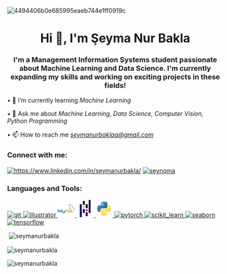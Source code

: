 
   ![4494406b0e685995eaeb744e1ff0919c](https://github.com/user-attachments/assets/a7be4b65-55e7-4e2a-9e9b-880a106a4a6b)


<h1 align="center">Hi 👋, I'm Şeyma Nur Bakla</h1>
<h3 align="center"> I'm a Management Information Systems student passionate about Machine Learning and Data Science. I'm currently expanding my skills and working on exciting projects in these fields!</h3>


•⁠  ⁠🌱 I’m currently learning *Machine Learning*

•⁠  ⁠💬 Ask me about *Machine Learning, Data Science, Computer Vision, Python Programming*

•⁠  ⁠📫 How to reach me *seymanurbaklaa@gmail.com*

<h3 align="left">Connect with me:</h3>
<p align="left">
<a href="https://linkedin.com/in/https://www.linkedin.com/in/seymanurbakla/" target="blank"><img align="center" src="https://raw.githubusercontent.com/rahuldkjain/github-profile-readme-generator/master/src/images/icons/Social/linked-in-alt.svg" alt="https://www.linkedin.com/in/seymanurbakla/" height="30" width="40" /></a>
<a href="https://kaggle.com/seynoma" target="blank"><img align="center" src="https://raw.githubusercontent.com/rahuldkjain/github-profile-readme-generator/master/src/images/icons/Social/kaggle.svg" alt="seynoma" height="30" width="40" /></a>
</p>

<h3 align="left">Languages and Tools:</h3>
<p align="left"> <a href="https://git-scm.com/" target="_blank" rel="noreferrer"> <img src="https://www.vectorlogo.zone/logos/git-scm/git-scm-icon.svg" alt="git" width="40" height="40"/> </a> <a href="https://www.adobe.com/in/products/illustrator.html" target="_blank" rel="noreferrer"> <img src="https://www.vectorlogo.zone/logos/adobe_illustrator/adobe_illustrator-icon.svg" alt="illustrator" width="40" height="40"/> </a> <a href="https://www.mysql.com/" target="_blank" rel="noreferrer"> <img src="https://raw.githubusercontent.com/devicons/devicon/master/icons/mysql/mysql-original-wordmark.svg" alt="mysql" width="40" height="40"/> </a> <a href="https://pandas.pydata.org/" target="_blank" rel="noreferrer"> <img src="https://raw.githubusercontent.com/devicons/devicon/2ae2a900d2f041da66e950e4d48052658d850630/icons/pandas/pandas-original.svg" alt="pandas" width="40" height="40"/> </a> <a href="https://www.python.org" target="_blank" rel="noreferrer"> <img src="https://raw.githubusercontent.com/devicons/devicon/master/icons/python/python-original.svg" alt="python" width="40" height="40"/> </a> <a href="https://pytorch.org/" target="_blank" rel="noreferrer"> <img src="https://www.vectorlogo.zone/logos/pytorch/pytorch-icon.svg" alt="pytorch" width="40" height="40"/> </a> <a href="https://scikit-learn.org/" target="_blank" rel="noreferrer"> <img src="https://upload.wikimedia.org/wikipedia/commons/0/05/Scikit_learn_logo_small.svg" alt="scikit_learn" width="40" height="40"/> </a> <a href="https://seaborn.pydata.org/" target="_blank" rel="noreferrer"> <img src="https://seaborn.pydata.org/_images/logo-mark-lightbg.svg" alt="seaborn" width="40" height="40"/> </a> <a href="https://www.tensorflow.org" target="_blank" rel="noreferrer"> <img src="https://www.vectorlogo.zone/logos/tensorflow/tensorflow-icon.svg" alt="tensorflow" width="40" height="40"/> </a> </p>

<p>&nbsp;<img align="center" src="https://github-readme-stats.vercel.app/api?username=seymanurbakla&show_icons=true&locale=en" alt="seymanurbakla" /></p>

<p><img align="center" src="https://github-readme-streak-stats.herokuapp.com/?user=seymanurbakla&" alt="seymanurbakla" /></p>

<p align="left"> <img src="https://komarev.com/ghpvc/?username=seymanurbakla&label=Profile%20views&color=0e75b6&style=flat" alt="seymanurbakla" /> </p>
